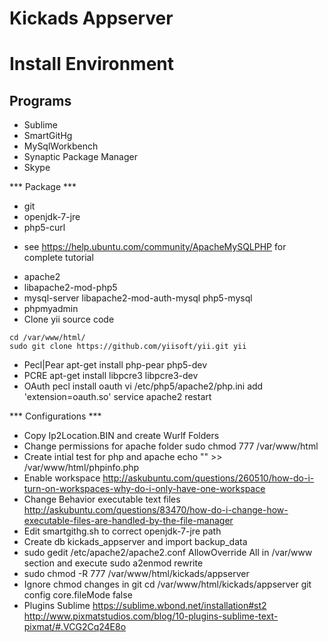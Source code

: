 Kickads Appserver
===================
Install Environment
===================
## Programs
- Sublime
- SmartGitHg
- MySqlWorkbench
- Synaptic Package Manager
- Skype

*** Package *** 
- git
- openjdk-7-jre
- php5-curl
* see https://help.ubuntu.com/community/ApacheMySQLPHP for complete tutorial
- apache2
- libapache2-mod-php5
- mysql-server libapache2-mod-auth-mysql php5-mysql
- phpmyadmin
- Clone yii source code
```
cd /var/www/html/
sudo git clone https://github.com/yiisoft/yii.git yii
```
- Pecl|Pear
	apt-get install php-pear php5-dev
- PCRE
	apt-get install libpcre3 libpcre3-dev
- OAuth
	pecl install oauth
	vi /etc/php5/apache2/php.ini
	add 'extension=oauth.so'
	service apache2 restart

*** Configurations ***
- Copy Ip2Location.BIN and create Wurlf Folders
- Change permissions for apache folder
	sudo chmod 777 /var/www/html
- Create intial test for php and apache
	echo "<?php phpinfo(); ?>" >> /var/www/html/phpinfo.php
- Enable workspace
	http://askubuntu.com/questions/260510/how-do-i-turn-on-workspaces-why-do-i-only-have-one-workspace
- Change Behavior executable text files
	http://askubuntu.com/questions/83470/how-do-i-change-how-executable-files-are-handled-by-the-file-manager
- Edit smartgithg.sh to correct openjdk-7-jre path
- Create db kickads_appserver and import backup_data
- sudo gedit /etc/apache2/apache2.conf AllowOverride All in /var/www section and execute sudo a2enmod rewrite
- sudo chmod -R 777 /var/www/html/kickads/appserver
- Ignore chmod changes in git
	cd /var/www/html/kickads/appserver 
	git config core.fileMode false
- Plugins Sublime
	https://sublime.wbond.net/installation#st2
	http://www.pixmatstudios.com/blog/10-plugins-sublime-text-pixmat/#.VCG2Cq24E8o


